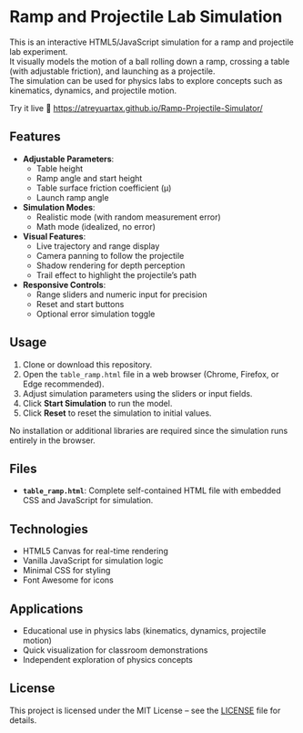 # Ramp and Projectile Lab Simulation

This is an interactive HTML5/JavaScript simulation for a ramp and projectile lab experiment.  
It visually models the motion of a ball rolling down a ramp, crossing a table (with adjustable friction), and launching as a projectile.  
The simulation can be used for physics labs to explore concepts such as kinematics, dynamics, and projectile motion.

Try it live 🔗 https://atreyuartax.github.io/Ramp-Projectile-Simulator/

## Features

- **Adjustable Parameters**:
  - Table height
  - Ramp angle and start height
  - Table surface friction coefficient (μ)
  - Launch ramp angle
- **Simulation Modes**:
  - Realistic mode (with random measurement error)
  - Math mode (idealized, no error)
- **Visual Features**:
  - Live trajectory and range display
  - Camera panning to follow the projectile
  - Shadow rendering for depth perception
  - Trail effect to highlight the projectile’s path
- **Responsive Controls**:
  - Range sliders and numeric input for precision
  - Reset and start buttons
  - Optional error simulation toggle

## Usage

1. Clone or download this repository.
2. Open the `table_ramp.html` file in a web browser (Chrome, Firefox, or Edge recommended).
3. Adjust simulation parameters using the sliders or input fields.
4. Click **Start Simulation** to run the model.
5. Click **Reset** to reset the simulation to initial values.

No installation or additional libraries are required since the simulation runs entirely in the browser.

## Files

- **`table_ramp.html`**: Complete self-contained HTML file with embedded CSS and JavaScript for simulation.

## Technologies

- HTML5 Canvas for real-time rendering
- Vanilla JavaScript for simulation logic
- Minimal CSS for styling
- Font Awesome for icons

## Applications

- Educational use in physics labs (kinematics, dynamics, projectile motion)
- Quick visualization for classroom demonstrations
- Independent exploration of physics concepts

## License

This project is licensed under the MIT License – see the [LICENSE](LICENSE) file for details.
